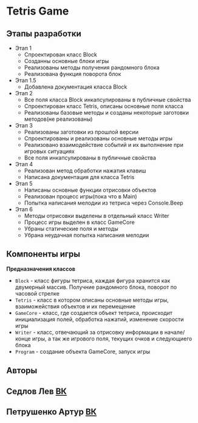 # Tetris Game

## Этапы разработки

- Этап 1 
    + Спроектирован класс Block
    + Созданны основные блоки игры
    + Реализованы методы получения рандомного блока
    + Реализована функция поворота блок
- Этап 1.5
    + Добавлена документация класса Block
- Этап 2
    + Все поля класса Block инкапсулированы в публичные свойства
    + Спроектирован класс Tetris, описаны основные поля класса
    + Реализованы базовые методы и созданы некоторые заготовки методов(не реализованы)
- Этап 3 
    + Реализованы заготовки из прошлой версии
    + Спроектированы и реализованы основные методы игры
    + Реализовано взаимодействие событий и их выполнение при игровых ситуациях
    + Все поля инкапсулированы в публичные свойства
- Этап 4
    + Реализован метод обработки нажатия клавиш
    + Написана документация для класса Tetris
- Этап 5
    + Написаны основные функции отрисовки объектов
    + Реализован процесс игры(пока что в Main)
    + Попытка написания мелодии из тетриса через Console.Beep
- Этап 6
    + Методы отрисовки выделены в отдельный класс Writer
    + Процесс игры выделен в класс GameCore
    + Убраны статические поля и методы
    + Убрана неудачная попытка написания мелодии

## Компоненты игры

**Предназначения классов**

- `Block` - класс фигуры тетриса,  каждая фигура хранится как двумерный массив. Получние рандомного блока, поворот по часовой стрелке
- `Tetris` - класс в котором описаны основные методы игры, взаиможействия объектов и их перемещение
- `GameCore` - класс, где создается объект тетриса, происходит инициализация полей, обработка нажатий, изменение скорости игры
- `Writer` - класс, отвечающий за отрисовку информации в начале/конце игры, а так же игрового поля, текущих очков и следующиего блока
- `Program` - создание объекта GameCore, запуск игры

## Авторы

Седлов Лев [ВК](https://vk.com/helmoz17)
---
Петрушенко Артур [ВК](https://vk.com/id193087953)
---

 
    

